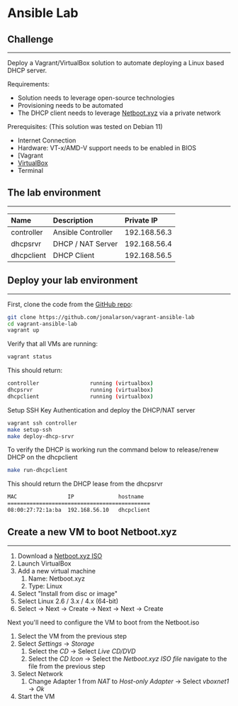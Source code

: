 # Ansible Lab

## Challenge
---
Deploy a Vagrant/VirtualBox solution to automate deploying a Linux based DHCP server.

Requirements:
- Solution needs to leverage open-source technologies
- Provisioning needs to be automated
- The DHCP client needs to leverage [Netboot.xyz](https://netboot.xyz/) via a private network

Prerequisites: (This solution was tested on Debian 11)
- Internet Connection
- Hardware: VT-x/AMD-V support needs to be enabled in BIOS
- [Vagrant[](https://learn.hashicorp.com/tutorials/vagrant/getting-started-index)
- [VirtualBox](https://www.virtualbox.org/wiki/Downloads)
- Terminal

## The lab environment
---
| Name | Description | Private IP |
|:-----|:------------|:-----------|
| controller | Ansible Controller | 192.168.56.3 |
| dhcpsrvr | DHCP / NAT Server | 192.168.56.4 |
| dhcpclient | DHCP Client | 192.168.56.5 |

## Deploy your lab environment
---
First, clone the code from the [GitHub repo](https://github.com/jonalarson/vagrant-ansible-lab):

```bash
git clone https://github.com/jonalarson/vagrant-ansible-lab
cd vagrant-ansible-lab
vagrant up
```

Verify that all VMs are running:

```bash
vagrant status
```

This should return:

```bash
controller                running (virtualbox)
dhcpsrvr                  running (virtualbox)
dhcpclient                running (virtualbox)
```

Setup SSH Key Authentication and deploy the DHCP/NAT server

```bash
vagrant ssh controller
make setup-ssh
make deploy-dhcp-srvr
```

To verify the DHCP is working run the command below to release/renew DHCP on the dhcpclient

```bash
make run-dhcpclient
```

This should return the DHCP lease from the dhcpsrvr

```bash
MAC                IP              hostname  
=============================================
08:00:27:72:1a:ba  192.168.56.10   dhcpclient     
```

## Create a new VM to boot Netboot.xyz
---

1. Download a [Netboot.xyz ISO](https://boot.netboot.xyz/ipxe/netboot.xyz.iso)
2. Launch VirtualBox
3. Add a new virtual machine
   1. Name: Netboot.xyz
   2. Type: Linux
4. Select "Install from disc or image"
5. Select Linux 2.6 / 3.x / 4.x (64-bit)
6. Select -> Next -> Create -> Next -> Next -> Create

Next you'll need to configure the VM to boot from the Netboot.iso 

1. Select the VM from the previous step 
2. Select _Settings_ -> _Storage_
   1. Select the _CD_ -> Select _Live CD/DVD_
   2. Select the _CD Icon_ -> Select the _Netboot.xyz ISO file_ navigate to the file from the previous step
3. Select Network
   1. Change Adapter 1 from _NAT_ to _Host-only Adapter_ -> Select _vboxnet1_ -> _Ok_
4. Start the VM